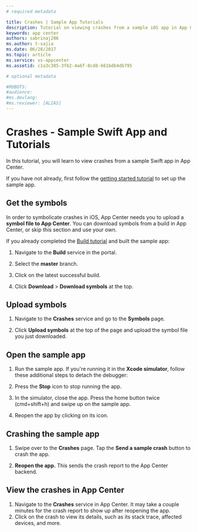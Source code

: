 ```yaml
---
# required metadata

title: Crashes | Sample App Tutorials
description: Tutorial on viewing crashes from a sample iOS app in App Center
keywords: app center
authors: sabrinaj206
ms.author: t-sajia
ms.date: 06/28/2017
ms.topic: article
ms.service: vs-appcenter
ms.assetid: c1a3c385-3f62-4a6f-8cd8-661bdb4db795

# optional metadata

#ROBOTS:
#audience:
#ms.devlang: 
#ms.reviewer: [ALIAS]
---
```


# Crashes - Sample Swift App and Tutorials
In this tutorial, you will learn to view crashes from a sample Swift app in App Center.

If you have not already, first follow the [getting started tutorial](getting-started.md) to set up the sample app.

## Get the symbols
In order to symbolicate crashes in iOS, App Center needs you to upload a **symbol file to App Center**. You can download symbols from a build in App Center, or skip this section and use your own.

If you already completed the [Build tutorial](build.md) and built the sample app:
1. Navigate to the **Build** service in the portal.

2. Select the **master** branch.

3. Click on the latest successful build.

4. Click **Download** > **Download symbols** at the top.

## Upload symbols
1. Navigate to the **Crashes** service and go to the **Symbols** page.

2. Click **Upload symbols** at the top of the page and upload the symbol file you just downloaded.

## Open the sample app
1. Run the sample app. If you're running it in the **Xcode simulator**, follow these additional steps to detach the debugger:

2. Press the **Stop** icon to stop running the app.

3. In the simulator, close the app. Press the home button twice (cmd+shift+h) and swipe up on the sample app.

4. Reopen the app by clicking on its icon.  

## Crashing the sample app
1. Swipe over to the **Crashes** page. Tap the **Send a sample crash** button to crash the app.

2. **Reopen the app.** This sends the crash report to the App Center backend.  

## View the crashes in App Center
1. Navigate to the **Crashes** service in App Center. It may take a couple minutes for the crash report to show up after reopening the app.
2. Click on the crash to view its details, such as its stack trace, affected devices, and more.
